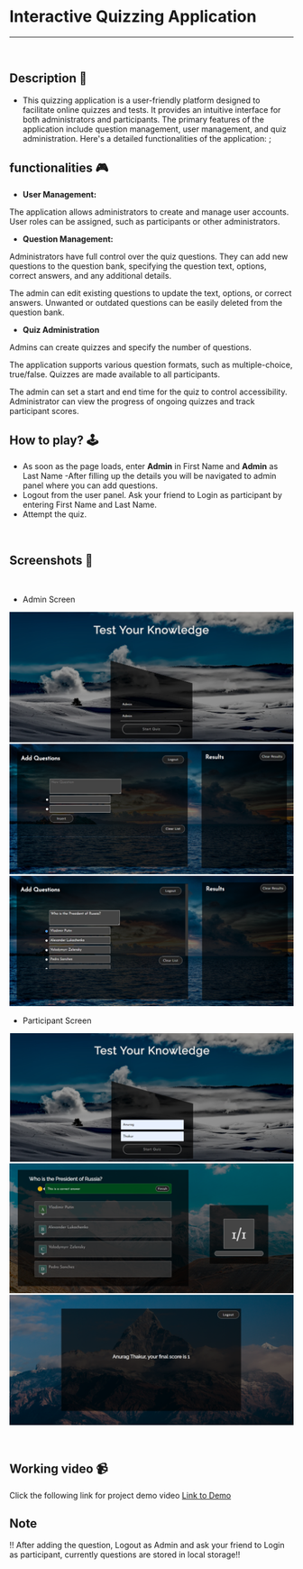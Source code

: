 # **Interactive Quizzing Application**

---

<br>

## **Description 📃** 
- This quizzing application is a user-friendly platform designed to facilitate online quizzes and tests. It provides an intuitive interface for both administrators and participants. The primary features of the application include question management, user management, and quiz administration. Here's a detailed functionalities of the application: ; 


## **functionalities 🎮** 
- **User Management:** 

 The application allows administrators to create and manage user accounts.  
  User roles can be assigned, such as participants or other administrators.
  
- **Question Management:**

 Administrators have full control over the quiz questions.
They can add new questions to the question bank, specifying the question text, options, correct answers, and any additional details.

 The admin can edit existing questions to update the text, options, or correct answers.
Unwanted or outdated questions can be easily deleted from the question bank.
- **Quiz Administration**

 Admins can create quizzes and specify the number of questions.

 The application supports various question formats, such as multiple-choice, true/false.
Quizzes are made available to all participants.

 The admin can set a start and end time for the quiz to control accessibility.
Administrator can view the progress of ongoing quizzes and track participant scores.
<br>

## **How to play? 🕹️**
- As soon as the page loads, enter **Admin** in First Name and **Admin** as Last Name
-After filling up the details you will be navigated to admin panel where you can add questions.
- Logout from the user panel. Ask your friend to Login as participant by entering First Name and Last Name.
- Attempt the quiz.

<br>

## **Screenshots 📸**

<br>

- Admin Screen

![Admin Login](./assets/images/Admin_Login.png)
![Admin Panel](./assets/images/Admin_Panel.png)
![Admin Question Addition](./assets/images/Admin_Question_Addition.png)

- Participant Screen

![User Login](./assets/images/User_Login.png)
![User Quiz](./assets/images/User_Quiz.png)
![User Score](./assets/images/User_Score.png)

<br>

## **Working video 📹**
<!-- add your working video over here -->
Click the following link for project demo video
[Link to Demo](https://drive.google.com/file/d/1os8xHGIFx_KCvcnkWhL4JG4xsX6eE387/view?usp=sharing)




## **Note**
!! After adding the question, Logout as Admin and ask your friend to Login as participant, currently questions are stored in local storage!!
